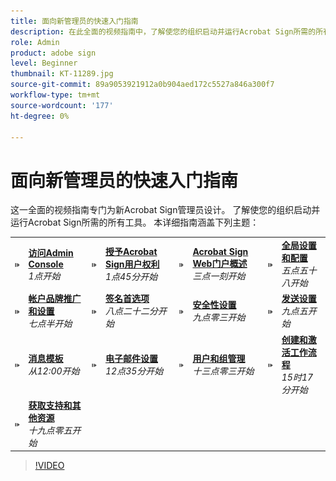 ```yaml
---
title: 面向新管理员的快速入门指南
description: 在此全面的视频指南中，了解使您的组织启动并运行Acrobat Sign所需的所有工具
role: Admin
product: adobe sign
level: Beginner
thumbnail: KT-11289.jpg
source-git-commit: 89a9053921912a0b904aed172c5527a846a300f7
workflow-type: tm+mt
source-wordcount: '177'
ht-degree: 0%

---
```


# 面向新管理员的快速入门指南

这一全面的视频指南专门为新Acrobat Sign管理员设计。 了解使您的组织启动并运行Acrobat Sign所需的所有工具。 本详细指南涵盖下列主题：

<table style="table-layout:auto">
<tr>
  <td>
    <a href="https://video.tv.adobe.com/v/343565/?autoplay=true&t=60">
      <img alt="快进图像" src="../assets/Stepforward_18.png" />
    </a>
  </td>
  <td>
     <a href="https://video.tv.adobe.com/v/343565/?autoplay=true&t=60"><strong>访问Admin Console</strong></a>
         <br>
        <em>1点开始</em>
    </td>
    <td>
    <a href="https://video.tv.adobe.com/v/343565/?autoplay=true&t=105">
      <img alt="快进图像" src="../assets/Stepforward_18.png" />
    </a>
  </td>
  <td>
     <a href="https://video.tv.adobe.com/v/343565/?autoplay=true&t=105"><strong>授予Acrobat Sign用户权利</strong></a>
        <br>
        <em>1点45分开始</em>
    </td>
    <td>
    <a href="https://video.tv.adobe.com/v/343565/?autoplay=true&t=191">
      <img alt="快进图像" src="../assets/Stepforward_18.png" />
    </a>
  </td>
  <td>
     <a href="https://video.tv.adobe.com/v/343565/?autoplay=true&t=191"><strong>Acrobat Sign Web门户概述</strong></a>
        <br>
        <em>三点一刻开始</em>
    </td>
    <td>
    <a href="https://video.tv.adobe.com/v/343565/?autoplay=true&t=358">
      <img alt="快进图像" src="../assets/Stepforward_18.png" />
    </a>
  </td>
  <td>
     <a href="https://video.tv.adobe.com/v/343565/?autoplay=true&t=358"><strong>全局设置和配置</strong></a>
        <br>
        <em>五点五十八开始</em>
    </td>
  </tr>
  <tr>
    <td>
    <a href="https://video.tv.adobe.com/v/343565/?autoplay=true&t=460">
      <img alt="快进图像" src="../assets/Stepforward_18.png" />
    </a>
  </td>
  <td>
     <a href="https://video.tv.adobe.com/v/343565/?autoplay=true&t=460"><strong>帐户品牌推广和设置</strong></a>
         <br>
        <em>七点半开始</em>
    </td>
    <td>
    <a href="https://video.tv.adobe.com/v/343565/?autoplay=true&t=502">
      <img alt="快进图像" src="../assets/Stepforward_18.png" />
    </a>
  </td>
  <td>
     <a href="https://video.tv.adobe.com/v/343565/?autoplay=true&t=502"><strong>签名首选项</strong></a>
        <br>
        <em>八点二十二分开始</em>
    </td>
    <td>
    <a href="https://video.tv.adobe.com/v/343565/?autoplay=true&t=543">
      <img alt="快进图像" src="../assets/Stepforward_18.png" />
    </a>
  </td>
  <td>
     <a href="https://video.tv.adobe.com/v/343565/?autoplay=true&t=543"><strong>安全性设置</strong></a>
        <br>
        <em>九点零三开始</em>
    </td>
    <td>
    <a href="https://video.tv.adobe.com/v/343565/?autoplay=true&t=595">
      <img alt="快进图像" src="../assets/Stepforward_18.png" />
    </a>
  </td>
  <td>
     <a href="https://video.tv.adobe.com/v/343565/?autoplay=true&t=595"><strong>发送设置</strong></a>
        <br>
        <em>九点五开始</em>
    </td>
  </tr>
  <tr>
    <td>
    <a href="https://video.tv.adobe.com/v/343565/?autoplay=true&t=720">
      <img alt="快进图像" src="../assets/Stepforward_18.png" />
    </a>
  </td>
  <td>
     <a href="https://video.tv.adobe.com/v/343565/?autoplay=true&t=720"><strong>消息模板</strong></a>
         <br>
        <em>从12:00开始</em>
    </td>
    <td>
    <a href="https://video.tv.adobe.com/v/343565/?autoplay=true&t=755">
      <img alt="快进图像" src="../assets/Stepforward_18.png" />
    </a>
  </td>
  <td>
     <a href="https://video.tv.adobe.com/v/343565/?autoplay=true&t=755"><strong>电子邮件设置</strong></a>
        <br>
        <em>12点35分开始</em>
    </td>
    <td>
    <a href="https://video.tv.adobe.com/v/343565/?autoplay=true&t=783">
      <img alt="快进图像" src="../assets/Stepforward_18.png" />
    </a>
  </td>
  <td>
     <a href="https://video.tv.adobe.com/v/343565/?autoplay=true&t=783"><strong>用户和组管理</strong></a>
        <br>
        <em>十三点零三开始</em>
    </td>
    <td>
    <a href="https://video.tv.adobe.com/v/343565/?autoplay=true&t=917">
      <img alt="快进图像" src="../assets/Stepforward_18.png" />
    </a>
  </td>
  <td>
     <a href="https://video.tv.adobe.com/v/343565/?autoplay=true&t=917"><strong>创建和激活工作流程</strong></a>
        <br>
        <em>15时17分开始</em>
  </td>
</tr>
<tr>
  <td>
     <a href="https://video.tv.adobe.com/v/343565/?autoplay=true&t=1145">
      <img alt="快进图像" src="../assets/Stepforward_18.png" />
    </a>
    </td>
    <td>
     <a href="https://video.tv.adobe.com/v/343565/?autoplay=true&t=1145"><strong>获取支持和其他资源</strong></a>
        <br>
        <em>十九点零五开始</em>
    </td>
  </tr>
  </table>

>[!VIDEO](https://video.tv.adobe.com/v/343565?hidetitle=true)
